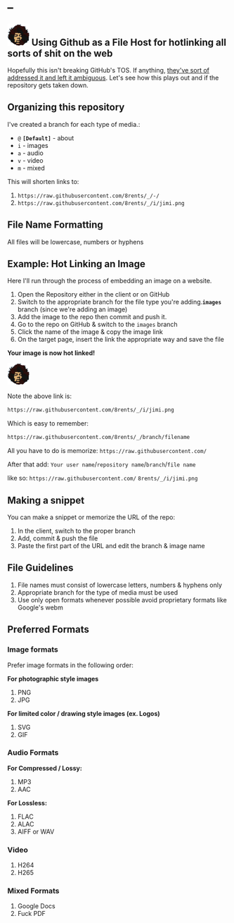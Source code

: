 

# _
## ![I got my Jimi Hat on](https://raw.githubusercontent.com/8rents/_/i/jimi.png)  Using Github as a File Host for hotlinking all sorts of shit on the web 

Hopefully this isn't breaking GitHub's TOS. If anything, [they've sort of addressed it and left it ambiguous](https://github.community/t/uploading-an-image-to-a-github-repo-to-hotlink-from-a-site/1889). Let's see how this plays out and if the repository gets taken down.

## Organizing this repository

I've created a branch for each type of media.:

- `@` __`[Default]`__ - about
- `i` - images
- `a` - audio
- `v` - video
- `m` - mixed

This will shorten links to:

1. `https://raw.githubusercontent.com/8rents/_/-/`
2. `https://raw.githubusercontent.com/8rents/_/i/jimi.png`

## File Name Formatting

All files will be lowercase, numbers or hyphens

## Example: Hot Linking an Image

Here I'll run through the process of embedding an image on a website.

1. Open the Repository either in the client or on GitHub
2. Switch to the appropriate branch for the file type you're adding.**`images`** branch (since we're adding an image)
3. Add the image to the repo then commit and push it.
4. Go to the repo on GitHub & switch to the `images` branch
5. Click the name of the image & copy the image link
6. On the target page, insert the link the appropriate way and save the file

__Your image is now hot linked!__

![Jimi Test](https://raw.githubusercontent.com/8rents/_/i/jimi.png)

Note the above link is:

```txt
https://raw.githubusercontent.com/8rents/_/i/jimi.png
```

Which is easy to remember:

```txt
https://raw.githubusercontent.com/8rents/_/branch/filename
```

All you have to do is memorize: `https://raw.githubusercontent.com/`

After that add: `Your user name`/`repository name`/`branch`/`file name`


like so: `https://raw.githubusercontent.com/` `8rents/_/i/jimi.png`

## Making a snippet

You can make a snippet or memorize the URL of the repo:

1. In the client, switch to the proper branch
2. Add, commit & push the file
3. Paste the first part of the URL and edit the branch & image name

## File Guidelines 

1. File names must consist of lowercase letters, numbers & hyphens only
2. Appropriate branch for the type of media must be used
3. Use only open formats whenever possible avoid proprietary formats like Google's webm

## Preferred Formats

### Image formats

Prefer image formats in the following order:

**For photographic style images** 

1. PNG
2. JPG

**For limited color / drawing style images (ex. Logos)** 

1. SVG
2. GIF

### Audio Formats

**For Compressed / Lossy:**

1. MP3
2. AAC

**For Lossless:**

1. FLAC
2. ALAC
3. AIFF or WAV

### Video

1. H264
2. H265

### Mixed Formats

1. Google Docs
2. Fuck PDF


